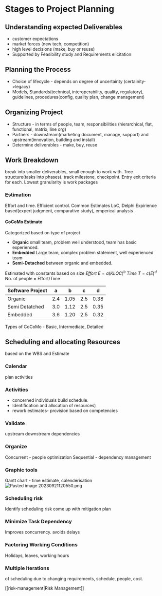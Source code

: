 # Stages to Project Planning

## Understanding expected Deliverables
- customer expectations
- market forces (new tech, competition)
- high level decisions (make, buy or reuse)
- Supported by Feasibility study and Requirements elicitation

## **Planning the Process**
- Choice of lifecycle - depends on degree of uncertainty (certainity->legacy)
- Models, Standards(technical, interoperability, quality, regulatory), guidelines, procedures(config, quality plan, change management)

## **Organizing Project**
- Structure - in terms of people, team, responsibilities (hierarchical, flat, functional, matrix, line org)
- Partners - downstream(marketing document, manage, support) and upstream(innovation, building and install)
- Determine deliverables - make, buy, reuse

## **Work Breakdown**
break into smaller deliverables, small enough to work with. Tree structure(tasks into phases). track milestone, checkpoint. Entry exit criteria for each. Lowest granularity is work packages
### Estimation 
Effort and time. 
Efficient control. 
Common Estimates LoC, Delphi Expirience based(expert judgment, comparative study), emperical analysis

#### CoCoMo Estimate
Categorized based on type of project
- **Organic** small team, problem well understood, team has basic experienced.
- **Embedded** Large team, complex problem statement, well experienced team
- **Semi-Detached** between organic and embedded.

Estimated with constants based on size
$Effort\ E = a(KLOC)^b$
$Time\ T=c(E)^d$
No. of people = Effort/Time

| Software Project | a   | b    | c   | d    |
| ---------------- | --- | ---- | --- | ---- |
| Organic          | 2.4 | 1.05 | 2.5 | 0.38 |
| Semi Detatched   | 3.0 | 1.12 | 2.5 | 0.35 |
| Embedded         | 3.6 | 1.20 | 2.5 | 0.32 |

Types of CoCoMo -  Basic, Intermediate, Detailed

## Scheduling and allocating Resources 
based on the WBS and Estimate 
### Calendar
plan activities 
### Activities 
- concerned individuals build schedule.
- Identification and allocation of resources)
- rework estimates- provision based on competencies

### Validate 
upstream downstream dependencies

### Organize
Concurrent - people optimization
Sequential - dependency management

### Graphic tools
Gantt chart - time estimate, calenderisation
![Pasted image 20230921120550.png](Pasted%20image%2020230921120550.png)

### Scheduling risk
Identify scheduling risk 
come up with mitigation plan

### Minimize Task Dependency
Improves concurrency. avoids delays

### Factoring Working Conditions
Holidays, leaves, working hours

### Multiple Iterations
of scheduling
due to changing requirements, schedule, people, cost.

[[risk-management|Risk Management]]


